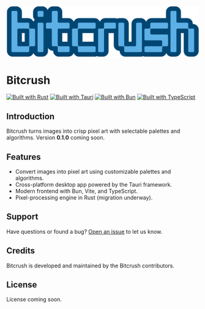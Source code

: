 ![Bitcrush Logo](/src/assets/bitcrush.png)

# Bitcrush

[![Built with Rust](https://img.shields.io/badge/rust-000000?style=flat-square&logo=rust&logoColor=white)](https://www.rust-lang.org/)
[![Built with Tauri](https://img.shields.io/badge/tauri-24C8DB?style=flat-square&logo=tauri&logoColor=black)](https://tauri.app/)
[![Built with Bun](https://img.shields.io/badge/bun-000000?style=flat-square&logo=bun&logoColor=white)](https://bun.sh/)
[![Built with TypeScript](https://img.shields.io/badge/typescript-3178C6?style=flat-square&logo=typescript&logoColor=white)](https://www.typescriptlang.org/)

## Introduction

Bitcrush turns images into crisp pixel art with selectable palettes and algorithms. Version **0.1.0** coming soon.

## Features

* Convert images into pixel art using customizable palettes and algorithms.
* Cross-platform desktop app powered by the Tauri framework.
* Modern frontend with Bun, Vite, and TypeScript.
* Pixel-processing engine in Rust (migration underway).

## Support

Have questions or found a bug? [Open an issue](../../issues) to let us know.

## Credits

Bitcrush is developed and maintained by the Bitcrush contributors.

## License

License coming soon.
